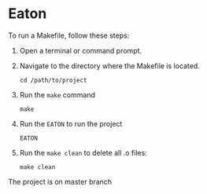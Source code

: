 # Eaton
To run a Makefile, follow these steps:

1. Open a terminal or command prompt.

2. Navigate to the directory where the Makefile is located.
   ```
   cd /path/to/project
   ```

3. Run the `make` command 
   ```
   make 
   ```
4. Run the `EATON` to run the project
   ```
   EATON
   ``` 
6. Run the `make clean` to delete all .o files:
   ```
   make clean
   ```
The project is on master branch
